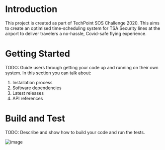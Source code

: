# Introduction 
This project is created as part of TechPoint SOS Challenge 2020. This aims to create an optimised time-scheduling system for TSA Security lines at the airport to deliver travelers a no-hassle, Covid-safe flying experience.

# Getting Started
TODO: Guide users through getting your code up and running on their own system. In this section you can talk about:
1.	Installation process
2.	Software dependencies
3.	Latest releases
4.	API references

# Build and Test
TODO: Describe and show how to build your code and run the tests. 

![image](https://user-images.githubusercontent.com/46371344/111934284-7efaea00-8a97-11eb-8622-75f2556b09b4.png)

